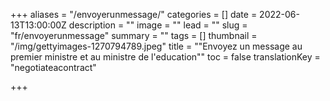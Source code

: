 +++
aliases = "/envoyerunmessage/"
categories = []
date = 2022-06-13T13:00:00Z
description = ""
image = ""
lead = ""
slug = "fr/envoyerunmessage"
summary = ""
tags = []
thumbnail = "/img/gettyimages-1270794789.jpeg"
title = "\"Envoyez un message au premier ministre et au ministre de l'education\""
toc = false
translationKey = "negotiateacontract"

+++
